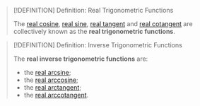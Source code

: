 >[!DEFINITION] Definition: Real Trigonometric Functions
>
>The [real cosine](Real%20Cosine%20Function.md), [real sine](Real%20Sine%20Function.md), [real tangent](Real%20Tangent%20Function.md) and [real cotangent](Real%20Cotangent%20Function.md) are collectively known as the **real trigonometric functions**.
>

>[!DEFINITION] Definition: Inverse Trigonometric Functions
>
>The **real inverse trigonometric functions** are:
>
>- the [real arcsine](Real%20Arcsine%20Function.md);
>- the [real arccosine](Real%20Arccosine%20Function.md);
>- the [real arctangent](Real%20Arctangent%20Function.md);
>- the [real arccotangent](Real%20Arccotangent%20Function.md).
>